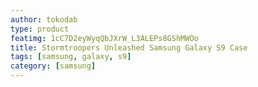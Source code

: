 ```yaml
---
author: tokodab
type: product
featimg: 1cC7D2eyWyqQbJXrW_L3ALEPs8GShMWOo
title: Stormtroopers Unleashed Samsung Galaxy S9 Case
tags: [samsung, galaxy, s9]
category: [samsung]
---
```

